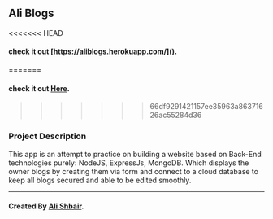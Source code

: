 ## Ali Blogs 
<<<<<<< HEAD
####  check it out [https://aliblogs.herokuapp.com/]().
=======
####  check it out [**Here**](https://aliblogs.herokuapp.com).
>>>>>>> 66df9291421157ee35963a86371626ac55284d36

### Project Description
This app is an attempt to practice on building a website based on Back-End technologies purely: NodeJS, ExpressJs, MongoDB. Which displays the owner blogs by creating them via form and connect to a cloud database to keep all blogs secured and able to be edited smoothly.

---

#### Created By [Ali Shbair](https://github.com/ShbairAli).


